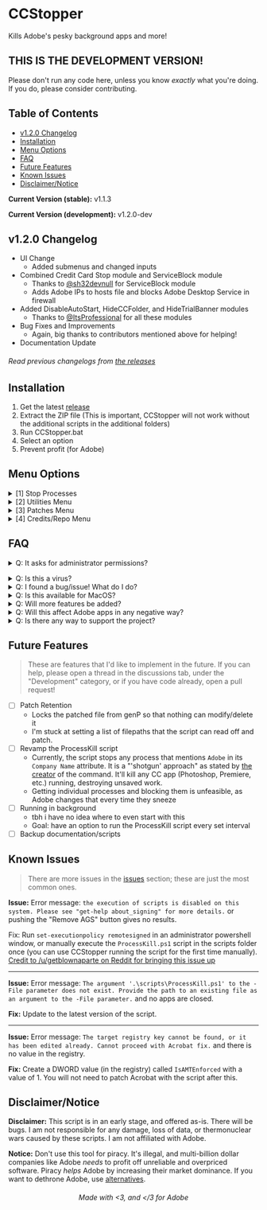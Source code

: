 # CCStopper <!-- omit in toc --> 

Kills Adobe's pesky background apps and more!

## THIS IS THE DEVELOPMENT VERSION! <!-- omit in toc -->

Please don't run any code here, unless you know *exactly* what you're doing. If you do, please consider contributing.

## Table of Contents <!-- omit in toc -->
- [v1.2.0 Changelog](#v120-changelog)
- [Installation](#installation)
- [Menu Options](#menu-options)
- [FAQ](#faq)
- [Future Features](#future-features)
- [Known Issues](#known-issues)
- [Disclaimer/Notice](#disclaimernotice)

**Current Version (stable):** v1.1.3

**Current Version (development):** v1.2.0-dev

## v1.2.0 Changelog

- UI Change
  - Added submenus and changed inputs
- Combined Credit Card Stop module and ServiceBlock module
  - Thanks to [@sh32devnull](https://github.com/sh32devnull) for ServiceBlock module
  - Adds Adobe IPs to hosts file and blocks Adobe Desktop Service in firewall
- Added DisableAutoStart, HideCCFolder, and HideTrialBanner modules
  - Thanks to [@ItsProfessional](https://github.com/ItsProfessional) for all these modules
- Bug Fixes and Improvements
  - Again, big thanks to contributors mentioned above for helping!
- Documentation Update
###### Read previous changelogs from [the releases](https://github.com/eaaasun/CCStopper/releases) <!-- omit in toc -->


## Installation

1. Get the latest [release](https://github.com/eaaasun/CCStopper/releases/latest)
2. Extract the ZIP file (This is important, CCStopper will not work without the additional scripts in the additional folders)
3. Run CCStopper.bat
4. Select an option
5. Prevent profit (for Adobe)

## Menu Options

<details>
<summary>[1] Stop Processes</summary>
&nbsp;&nbsp;&nbsp;&nbsp;Does what it says, all Adobe processes will be stopped.
</details>
<details>
<summary>[2] Utilities Menu</summary>

- [1] Disable Autostart - Prevents Adobe services/processes from starting automatically.
- [2] Hide CC Folder - Hides Creative Cloud folder in Windows Explorer.

</details>

<details>
<summary>[3] Patches Menu</summary>

- [1] Genuine Checker - Deletes and locks the Genuine Checker folder.
- [2] Service Block - Blocks Adobe servers and the credit card prompt from accessing the internet.
- [3] Trial Banner - Removes the trial banner found in apps.
- [4] Acrobat - Edits registry to patch Acrobat. NOTE: please stop Adobe Processes, patch genuine checker, and patch Acrobat with genP before running this patch.
</details>

<details>
<summary>[4] Credits/Repo Menu</summary>

- [1] Github Repo
</details>

## FAQ
<details>
<summary>Q: It asks for administrator permissions?</summary>

A: This script needs those permissions to modify files and settings. The full source code of this script is available in this repository for auditing.</details>

<details>
<summary>Q: Is this a virus?</summary>

A: Windows might say that it is a virus, but that is a false positive. As stated above, the full source code for this script is available for auditing.
</details>

<details>
<summary>Q: I found a bug/issue! What do I do?</summary>

A: Update to the latest version. If the issue persists, check the open issues and [the known issues](https://github.com/eaaasun/CCStopper/blob/main/README.md#known-issues) for any issues that I am aware of. If it's not there, open up an issue describing your problem and how to reproduce it. I'll work on it as soon as I can.

</details>

<details>
<summary>Q: Is this available for MacOS?</summary>

A: It is not currently available for MacOS, and I don't intend on porting it to MacOS. Community ports are welcome, but please credit accordingly.
</details>

<details>
<summary>Q: Will more features be added?</summary>

A: Yes! They are all in the Future Features section below. Any help with the future features is greatly appreciated!
</details>

<details>
<summary>Q: Will this affect Adobe apps in any negative way?</summary>

A: No, it won't. If you do have Adobe apps (Photoshop, After Effects, etc.) open, it will close them if you decide to end Adobe processes. Other than that, everything should work normally. Please open an issue if this is not the case.
</details>

<details>
<summary>Q: Is there any way to support the project?</summary>

A: Please donate your time! If you have batch scripting knowledge, please look through the Future Features section below and see what you can contribute. Financial donations are not accepted at the moment.
</details>

## Future Features
> These are features that I'd like to implement in the future. If you can help, please open a thread in the discussions tab, under the "Development" category, or if you have code already, open a pull request! 

- [ ] Patch Retention
  - Locks the patched file from genP so that nothing can modify/delete it
  - I'm stuck at setting a list of filepaths that the script can read off and patch.
- [ ] Revamp the ProcessKill script
  - Currently, the script stops any process that mentions `Adobe` in its `Company Name` attribute. It is a "'shotgun' approach" as stated by [the creator](https://gist.github.com/carcheky/530fd85ffff6719486038542a8b5b997#gistcomment-3586740) of the command. It'll kill any CC app (Photoshop, Premiere, etc.) running, destroying unsaved work.
  - Getting individual processes and blocking them is unfeasible, as Adobe changes that every time they sneeze
- [ ] Running in background
  - tbh i have no idea where to even start with this
  - Goal: have an option to run the ProcessKill script every set interval 
- [ ] Backup documentation/scripts
## Known Issues
> There are more issues in the [issues](https://github.com/eaaasun/CCStopper/issues) section; these are just the most common ones.

**Issue:** Error message: `the execution of scripts is disabled on this system. Please see "get-help about_signing" for more details.` or pushing the "Remove AGS" button gives no results.

Fix: Run `set-executionpolicy remotesigned` in an administrator powershell window, or manually execute the `ProcessKill.ps1` script in the scripts folder once (you can use CCStopper running the script for the first time manually). [Credit to /u/getblownaparte on Reddit for bringing this issue up](https://www.reddit.com/r/GenP/comments/ndhm94/i_made_a_script_to_stop_all_adobe_background/gyb0twq?utm_source=share&utm_medium=web2x&context=3)

---

**Issue:** Error message: `The argument '.\scripts\ProcessKill.ps1' to the -File parameter does not exist. Provide the path to an existing file as an argument to the -File parameter.` and no apps are closed.

**Fix:** Update to the latest version of the script.

---

**Issue:** Error message: `The target registry key cannot be found, or it has been edited already. Cannot proceed with Acrobat fix.` and there is no value in the registry.

**Fix:** Create a DWORD value (in the registry) called `IsAMTEnforced` with a value of 1. You will not need to patch Acrobat with the script after this.

## Disclaimer/Notice

**Disclaimer:** This script is in an early stage, and offered as-is. There will be bugs. I am not responsible for any damage, loss of data, or thermonuclear wars caused by these scripts. I am not affiliated with Adobe.

**Notice:** Don't use this tool for piracy. It's illegal, and multi-billion dollar companies like Adobe _needs_ to profit off unreliable and overpriced software. Piracy _helps_ Adobe by increasing their market dominance. If you want to dethrone Adobe, use [alternatives](https://ass.easun.me).

<h6 align="center">Made with &lt;3, and &lt;/3 for Adobe</h6>
